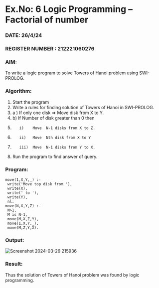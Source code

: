 # Ex.No: 6   Logic Programming – Factorial of number   
### DATE: 26/4/24                                                                           
### REGISTER NUMBER : 212221060276
### AIM: 
To  write  a logic program  to solve Towers of Hanoi problem  using SWI-PROLOG. 
### Algorithm:
1. Start the program
2.  Write a rules for finding solution of Towers of Hanoi in SWI-PROLOG.
3.  a )	If only one disk  => Move disk from X to Y.
4.  b)	If Number of disk greater than 0 then
5.        i)	Move  N-1 disks from X to Z.
6.        ii)	Move  Nth disk from X to Y
7.        iii)	Move  N-1 disks from Y to X.
8. Run the program  to find answer of  query.

### Program:
```
move(1,X,Y,_) :- 
 write('Move top disk from '), 
 write(X), 
 write(' to '), 
 write(Y), 
 nl. 
move(N,X,Y,Z) :- 
 N>1, 
 M is N-1, 
 move(M,X,Z,Y), 
 move(1,X,Y,_), 
 move(M,Z,Y,X).

```

### Output:

![Screenshot 2024-03-26 215936](https://github.com/VISHNU1723/AI_Lab_2023-24/assets/160720840/2e568f9e-63da-4af2-b6fd-6ae57d969751)



### Result:
Thus the solution of Towers of Hanoi problem was found by logic programming.
